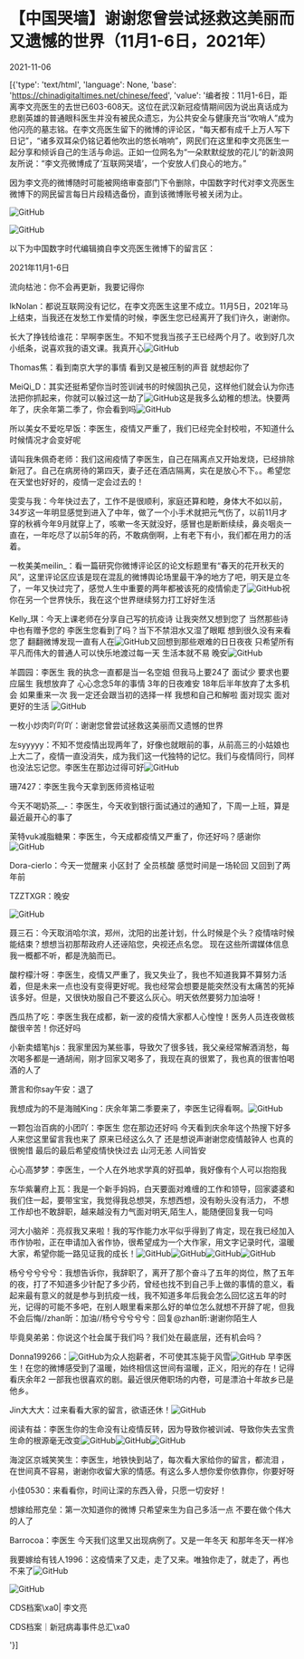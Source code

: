 # 【中国哭墙】谢谢您曾尝试拯救这美丽而又遗憾的世界（11月1-6日，2021年）

2021-11-06

[{'type': 'text/html', 'language': None, 'base': 'https://chinadigitaltimes.net/chinese/feed', 'value': '编者按：11月1-6日，距离李文亮医生的去世已603-608天。这位在武汉新冠疫情期间因为说出真话成为悲剧英雄的普通眼科医生并没有被民众遗忘，为公共安全与健康充当“吹哨人”成为他闪亮的墓志铭。在李文亮医生留下的微博的评论区，“每天都有成千上万人写下日记”，“诸多双耳朵仍铭记着他吹出的悠长哨响”，网民们在这里和李文亮医生一起分享和倾诉自己的生活与命运。正如一位网名为“一朵默默绽放的花儿”的新浪网友所说：“李文亮微博成了‘互联网哭墙’，一个安放人们良心的地方。”

因为李文亮的微博随时可能被网络审查部门下令删除，中国数字时代对李文亮医生微博下的网民留言每日片段精选备份，直到该微博账号被关闭为止。

![GitHub](https://chinadigitaltimes.net/chinese/files/2020/03/Screenshot-2020-03-13-10.48.21.png)

![GitHub](https://chinadigitaltimes.net/chinese/files/2020/03/Screenshot-2020-03-15-11.01.33.png)

以下为中国数字时代编辑摘自李文亮医生微博下的留言区：

2021年11月1-6日

流向枯池：你不会再更新，我要记得你

lkNolan：都说互联网没有记忆，在李文亮医生这里不成立。11月5日，2021年马上结束，当我还在发愁工作爱情的时候，李医生您已经离开了我们许久，谢谢你。

长大了挣钱给谁花：早啊李医生。不知不觉我当孩子王已经两个月了。收到好几次小纸条，说喜欢我的语文课。我真开心![GitHub](https://face.t.sinajs.cn/t4/appstyle/expression/ext/normal/33/2018new_xixi_org.png)

Thomas焦：看到南京大学的事情 看到又是被压制的声音 就想起你了

MeiQi_D：其实还挺希望你当时签训诫书的时候固执己见，这样他们就会认为你违法把你抓起来，你就可以躲过这一劫了![GitHub](https://face.t.sinajs.cn/t4/appstyle/expression/ext/normal/ee/2018new_beishang_org.png)这是我多么幼稚的想法。快要两年了，庆余年第二季了，你会看到吗![GitHub](https://face.t.sinajs.cn/t4/appstyle/expression/ext/normal/ee/2018new_beishang_org.png)

所以美女不爱吃早饭：李医生，疫情又严重了，我们已经完全封校啦，不知道什么时候情况才会变好呢

请叫我朱佩奇老师：我们这闹疫情了李医生，自己在隔离点又开始发烧，已经排除新冠了。自己在病房待的第四天，妻子还在酒店隔离，实在是放心不下。。希望您在天堂也好好的，疫情一定会过去的！

雯雯与我：今年快过去了，工作不是很顺利，家庭还算和睦，身体大不如以前，34岁这一年明显感觉到进入了中年，做了一个小手术就把元气伤了，以前11月才穿的秋裤今年9月就穿上了，咳嗽一冬天就没好，感冒也是断断续续，鼻炎咽炎一直在，一年吃尽了以前5年的药，不敢病倒啊，上有老下有小，我们都在用力的活着。

一枚美美meilin_：看一篇研究你微博评论区的论文标题里有“春天的花开秋天的风”，这里评论区应该是现在混乱的微博舆论场里最干净的地方了吧，明天是立冬了，一年又快过完了，感觉人生中重要的两年都被该死的疫情偷走了![GitHub](https://face.t.sinajs.cn/t4/appstyle/expression/ext/normal/3b/2018new_shengbing_org.png)祝你在另一个世界快乐，我在这个世界继续努力打工好好生活

Kelly_琪：今天上课老师在分享自己写的抗疫诗 让我突然又想到您了 当然那些诗中也有赠予您的 李医生您看到了吗？当下不禁泪水又湿了眼眶 想到很久没有来看您了 翻翻微博发现一直有人在![GitHub](https://face.t.sinajs.cn/t4/appstyle/expression/ext/normal/ca/qixi2018_xiaoxinxin_org.png)又回想到那些艰难的日日夜夜 只希望所有平凡而伟大的普通人可以快乐地渡过每一天 生活本就不易 晚安![GitHub](https://face.t.sinajs.cn/t4/appstyle/expression/ext/normal/ca/qixi2018_xiaoxinxin_org.png)

羊圆园：李医生 我的执念一直都是当一名空姐 但我马上要24了 面试少 要求也要应届生 我想放弃了 心心念念5年的事情 3年的日夜难安 18年后半年放弃了太多机会 如果重来一次 我一定还会跟当初的选择一样 我想和自己和解啦 面对现实 面对更好的生活 ![GitHub](https://face.t.sinajs.cn/t4/appstyle/expression/ext/normal/cd/2018new_taiyang_org.png)

一枚小炒肉吖吖吖：谢谢您曾尝试拯救这美丽而又遗憾的世界

左syyyyy：不知不觉疫情出现两年了，好像也就眼前的事，从前高三的小姑娘也上大二了，疫情一直没消失，成为我们这一代独特的记忆。我们与疫情同行，同样也没法忘记您。李医生在那边过得可好![GitHub](https://face.t.sinajs.cn/t4/appstyle/expression/ext/normal/6e/2018new_leimu_org.png)

珊7427：李医生我今天拿到医师资格证啦

今天不喝奶茶__-：李医生，今天收到银行面试通过的通知了，下周一上班，算是最近最开心的事了

茉特vuk减脂糖果：李医生，今天成都疫情又严重了，你还好吗？感谢你![GitHub](https://face.t.sinajs.cn/t4/appstyle/expression/ext/normal/8a/2018new_xin_org.png)

Dora-cierlo：今天一觉醒来 小区封了 全员核酸 感觉时间是一场轮回 又回到了两年前

TZZTXGR：晚安

![GitHub](https://chinadigitaltimes.net/chinese/files/2021/11/image-1636154117317.png)

聂三石：今天取消哈尔滨，郑州，沈阳的出差计划，什么时候是个头？疫情啥时候能结束？想想当初那帮政府人还诬陷您，央视还点名您。 现在这些所谓媒体信息我一概都不听，都是洗脑而已。

酸柠檬汁呀：李医生，疫情又严重了，我又失业了，我也不知道我算不算努力活着，但是未来一点也没有变得更好呢。我也经常会想要是能突然没有太痛苦的死掉该多好。但是，又很快劝服自己不要这么灰心。明天依然要努力加油呀！

西瓜热了吃：李医生我在成都，新一波的疫情大家都人心惶惶！医务人员连夜做核酸很辛苦！你还好吗

小新卖蜡笔hjs：我家里因为某些事，导致欠了很多钱，我父亲经常解酒消愁，每次喝多都是一通胡闹，刚才回家又喝多了，我现在真的很累了，我也真的很害怕喝酒的人了

萧言和你say午安：退了

我想成为的不是海贼King：庆余年第二季要来了，李医生记得看啊。![GitHub](https://face.t.sinajs.cn/t4/appstyle/expression/ext/normal/7b/2018new_miaomiao_org.png)

一颗包治百病的小团吖：李医生 您在那边还好吗 今天看到庆余年这个热搜下好多人来您这里留言我也来了 原来已经这么久了 还是想说声谢谢您疫情敲钟人 也真的很惋惜 最后的最后希望疫情快快过去 山河无恙 人间皆安

心心高梦梦：李医生，一个人在外地求学真的好孤单，我好像有个人可以抱抱我

东华紫薯府上瓦：我是一个新手妈妈，白天要面对难缠的工作和领导，回家婆婆和我们住一起，要带宝宝，我觉得我总想哭，东想西想，没有盼头没有活力， 不想工作却也不敢辞职，越来越没有力气面对明天,陌生人，能随便回复我一句吗

河大小脑斧：亮叔我又来啦！我的写作能力水平似乎得到了肯定，现在我已经加入市作协啦，正在申请加入省作协，很希望成为一个大作家，用文字记录时代，温暖大家，希望你能一路见证我的成长！![GitHub](https://face.t.sinajs.cn/t4/appstyle/expression/ext/normal/42/2018new_baobao_org.png)![GitHub](https://face.t.sinajs.cn/t4/appstyle/expression/ext/normal/42/2018new_baobao_org.png)![GitHub](https://face.t.sinajs.cn/t4/appstyle/expression/ext/normal/8a/2018new_xin_org.png)![GitHub](https://face.t.sinajs.cn/t4/appstyle/expression/ext/normal/8a/2018new_xin_org.png)

杨兮兮兮兮兮：我想告诉你，我辞职了，离开了那个奋斗了五年的岗位，熬了五年的夜，打了不知道多少针配了多少药，曾经也找不到自己手上做的事情的意义，看起来最有意义的就是参与到抗疫一线，我不知道多年后我会怎么回忆这五年的时光，记得的可能不多吧，在别人眼里看来那么好的单位怎么就想不开辞了呢，但我不会后悔//zhan昕：加油//杨兮兮兮兮兮：回复@zhan昕:谢谢你陌生人

毕竟臭弟弟：你说这个社会属于我们吗？我们处在最底层，还有机会吗？

Donna199266：![GitHub](https://face.t.sinajs.cn/t4/appstyle/expression/ext/normal/8a/2018new_xin_org.png)为众人抱薪者，不可使其冻毙于风雪![GitHub](https://face.t.sinajs.cn/t4/appstyle/expression/ext/normal/8a/2018new_xin_org.png) 早李医生！在您的微博感受到了温暖，始终相信这世间有温暖，正义，阳光的存在！记得看庆余年2 一部我也很喜欢的剧。最近很厌倦职场的内卷，可是漂泊十年故乡已是他乡。

Jin大大大：过来看看大家的留言，欲语还休！![GitHub](https://face.t.sinajs.cn/t4/appstyle/expression/ext/normal/40/2018new_kouzhao_org.png)

阅读有益：李医生你的生命没有让疫情反转，因为导致你被训诫、导致你失去宝贵生命的根源毫无改变![GitHub](https://face.t.sinajs.cn/t4/appstyle/expression/ext/normal/6e/2018new_leimu_org.png)![GitHub](https://face.t.sinajs.cn/t4/appstyle/expression/ext/normal/6e/2018new_leimu_org.png)![GitHub](https://face.t.sinajs.cn/t4/appstyle/expression/ext/normal/6e/2018new_leimu_org.png)

海淀区京城笑笑生：李医生，地铁快到站了，每次看大家给你的留言，都流泪 ，在世间真不容易，谢谢你收留大家的情感。有这么多人想你爱你依靠你，你要好呀

小佳0530：来看看你，时间让深的东西入骨，只愿一切安好！

想嫁给邢克垒：第一次知道你的微博 只希望来生为自己多活一点 不要在做个伟大的人了

Barrocoa：李医生 今天我们这里又出现病例了。又是一年冬天 和那年冬天一样冷

我要嫁给有钱人1996：这疫情来了又走，走了又来。唯独你走了，就走了，再也不来了![GitHub](https://face.t.sinajs.cn/t4/appstyle/expression/ext/normal/6e/2018new_leimu_org.png)



![GitHub](https://chinadigitaltimes.net/chinese/files/2020/03/37-150x150.jpg)

CDS档案\xa0| 李文亮

CDS档案｜新冠病毒事件总汇\xa0

'}]